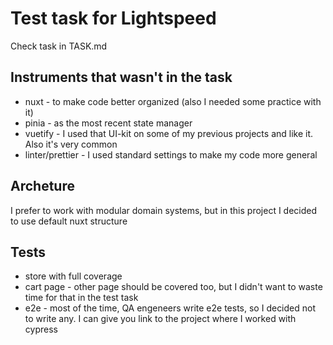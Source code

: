 # Test task for Lightspeed

Check task in TASK.md

## Instruments that wasn't in the task

- nuxt - to make code better organized (also I needed some practice with it)
- pinia - as the most recent state manager
- vuetify - I used that UI-kit on some of my previous projects and like it. Also it's very common
- linter/prettier - I used standard settings to make my code more general

## Archeture

I prefer to work with modular domain systems, but in this project I decided to use default nuxt structure

## Tests

- store with full coverage
- cart page - other page should be covered too, but I didn't want to waste time for that in the test task
- e2e - most of the time, QA engeneers write e2e tests, so I decided not to write any. I can give you link to the project where I worked with cypress 
